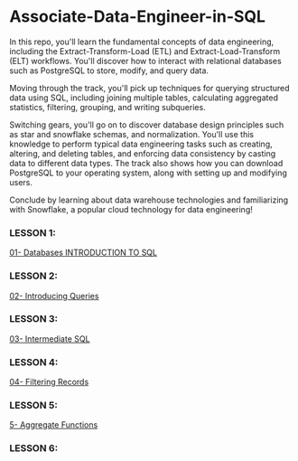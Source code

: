 # Associate-Data-Engineer-in-SQL
In this repo, you'll learn the fundamental concepts of data engineering, including the Extract-Transform-Load (ETL) and Extract-Load-Transform (ELT) workflows. You'll discover how to interact with relational databases such as PostgreSQL to store, modify, and query data.

Moving through the track, you'll pick up techniques for querying structured data using SQL, including joining multiple tables, calculating aggregated statistics, filtering, grouping, and writing subqueries.

Switching gears, you'll go on to discover database design principles such as star and snowflake schemas, and normalization. You'll use this knowledge to perform typical data engineering tasks such as creating, altering, and deleting tables, and enforcing data consistency by casting data to different data types. The track also shows how you can download PostgreSQL to your operating system, along with setting up and modifying users.

Conclude by learning about data warehouse technologies and familiarizing with Snowflake, a popular cloud technology for data engineering!

### LESSON 1: 
[01- Databases INTRODUCTION TO SQL](https://medium.com/@iqraanwar/01-databases-introduction-to-sql-5dd7d8413a3f)

### LESSON 2:
[02- Introducing Queries](https://medium.com/@iqraanwar/02-introducing-queries-b8e8bf608e1c)

### LESSON 3:
[03- Intermediate SQL](https://medium.com/@iqraanwar/03-intermediate-sql-54d5cd231139)

### LESSON 4:
[04- Filtering Records](https://medium.com/@iqraanwar/4-filtering-records-aa7da12e3884)

### LESSON 5:
[5- Aggregate Functions](https://medium.com/@iqraanwar/5-aggregate-functions-8539e5b74a2d)

### LESSON 6:
